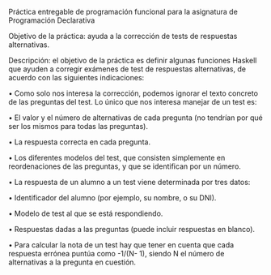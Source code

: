 Práctica entregable de programación funcional para la asignatura de Programación Declarativa

Objetivo de la práctica: ayuda a la corrección de tests de respuestas alternativas.

Descripción: el objetivo de la práctica es definir algunas funciones Haskell que ayuden a corregir exámenes de test de respuestas alternativas, de acuerdo con las siguientes indicaciones:

• Como solo nos interesa la corrección, podemos ignorar el texto concreto de las preguntas del test.
Lo único que nos interesa manejar de un test es:

• El valor y el número de alternativas de cada pregunta (no tendrían por qué ser los mismos
para todas las preguntas).

• La respuesta correcta en cada pregunta.

• Los diferentes modelos del test, que consisten simplemente en reordenaciones de las preguntas, y que se identifican por un número.

• La respuesta de un alumno a un test viene determinada por tres datos:

• Identificador del alumno (por ejemplo, su nombre, o su DNI).

• Modelo de test al que se está respondiendo.

• Respuestas dadas a las preguntas (puede incluir respuestas en blanco).

• Para calcular la nota de un test hay que tener en cuenta que cada respuesta errónea puntúa como
-1/(N- 1), siendo N el número de alternativas a la pregunta en cuestión.
